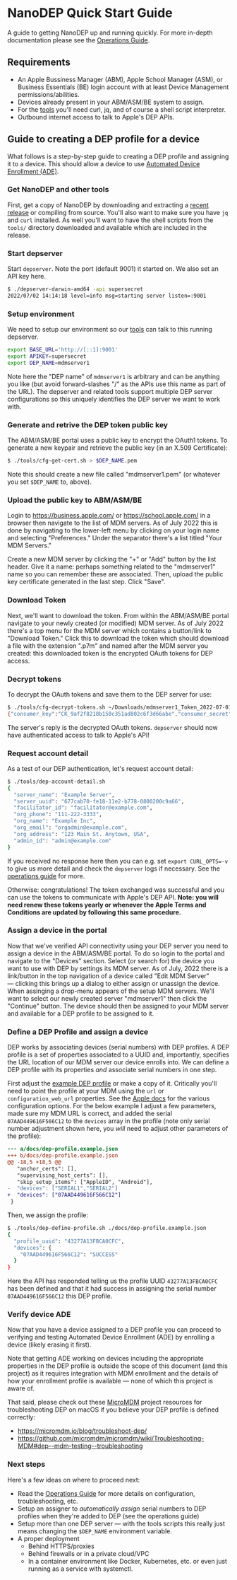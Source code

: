 # NanoDEP Quick Start Guide

A guide to getting NanoDEP up and running quickly. For more in-depth documentation please see the [Operations Guide](operations-guide.md).

## Requirements

* An Apple Bussiness Manager (ABM), Apple School Manager (ASM), or Business Essentials (BE) login account with at least Device Management permissions/abilities.
* Devices already present in your ABM/ASM/BE system to assign.
* For the [tools](../tools) you'll need curl, jq, and of course a shell script interpreter.
* Outbound internet access to talk to Apple's DEP APIs.

## Guide to creating a DEP profile for a device

What follows is a step-by-step guide to creating a DEP profile and assigning it to a device. This should allow a device to use [Automated Device Enrollment (ADE)](https://support.apple.com/en-us/HT204142).

### Get NanoDEP and other tools

First, get a copy of NanoDEP by downloading and extracting a [recent release](https://github.com/micromdm/nanodep/releases) or compiling from source. You'll also want to make sure you have `jq` and `curl` installed. As well you'll want to have the shell scripts from the `tools/` directory downloaded and available which are included in the release.

### Start depserver

Start `depserver`. Note the port (default 9001) it started on. We also set an API key here.

```bash
$ ./depserver-darwin-amd64 -api supersecret
2022/07/02 14:14:18 level=info msg=starting server listen=:9001
```

### Setup environment

We need to setup our environment so our [tools](../tools) can talk to this running depserver.

```bash
export BASE_URL='http://[::1]:9001'
export APIKEY=supersecret
export DEP_NAME=mdmserver1
```

Note here the "DEP name" of `mdmserver1` is arbitrary and can be anything you like (but avoid forward-slashes "/" as the APIs use this name as part of the URL). The depserver and related tools support multiple DEP server configurations so this uniquely identifies the DEP server we want to work with.

### Generate and retrive the DEP token public key

The ABM/ASM/BE portal uses a public key to encrypt the OAuth1 tokens. To generate a new keypair and retrieve the public key (in an X.509 Certificate):

```bash
$ ./tools/cfg-get-cert.sh > $DEP_NAME.pem
```

Note this should create a new file called "mdmserver1.pem" (or whatever you set `$DEP_NAME` to, above).

### Upload the public key to ABM/ASM/BE

Login to https://business.apple.com/ or https://school.apple.com/ in a browser then navigate to the list of MDM servers. As of July 2022 this is done by navigating to the lower-left menu by clicking on your login name and selecting "Preferences." Under the separator there's a list titled "Your MDM Servers."

Create a new MDM server by clicking the "+" or "Add" button by the list header. Give it a name: perhaps something related to the "mdmserver1" name so you can remember these are associated. Then, upload the public key certificate generated in the last step. Click "Save".

### Download Token

Next, we'll want to download the token. From within the ABM/ASM/BE portal navigate to your newly created (or modified) MDM server. As of July 2022 there's a top menu for the MDM server which contains a button/link to "Download Token." Click this to download the token which should download a file with the extension ".p7m" and named after the MDM server you created: this downloaded token is the encrypted OAuth tokens for DEP access.

### Decrypt tokens

To decrypt the OAuth tokens and save them to the DEP server for use:

```bash
$ ./tools/cfg-decrypt-tokens.sh ~/Downloads/mdmserver1_Token_2022-07-01T22-18-53Z_smime.p7m
{"consumer_key":"CK_9af2f8218b150c351ad802c6f3d66abe","consumer_secret":"CS_9af2f8218b150c351ad802c6f3d66abe","access_token":"AT_9af2f8218b150c351ad802c6f3d66abe","access_secret":"AS_9af2f8218b150c351ad802c6f3d66abe","access_token_expiry":"2023-07-01T22:18:53Z"}
```

The server's reply is the decrypted OAuth tokens. `depserver` should now have authenticated access to talk to Apple's API!

### Request account detail

As a test of our DEP authentication, let's request account detail:

```bash
$ ./tools/dep-account-detail.sh
{
  "server_name": "Example Server",
  "server_uuid": "677cab70-fe18-11e2-b778-0800200c9a66",
  "facilitator_id": "facilitator@example.com",
  "org_phone": "111-222-3333",
  "org_name": "Example Inc",
  "org_email": "orgadmin@example.com",
  "org_address": "123 Main St. Anytown, USA",
  "admin_id": "admin@example.com"
}
```

If you received no response here then you can e.g. set `export CURL_OPTS=-v` to give us more detail and check the `depserver` logs if necessary. See the [operations guide](../docs/operations-guide.md) for more.

Otherwise: congratulations! The token exchanged was successful and you can use the tokens to communicate with Apple's DEP API. **Note: you will need renew these tokens yearly or whenever the Apple Terms and Conditions are updated by following this same procedure.**

### Assign a device in the portal

Now that we've verified API connectivity using your DEP server you need to assign a device in the ABM/ASM/BE portal. To do so login to the portal and navigate to the "Devices" section. Select (or search for) the device you want to use with DEP by settings its MDM server. As of July, 2022 there is a link/button in the top navigation of a device called "Edit MDM Server" — clicking this brings up a dialog to either assign or unassign the device. When assinging a drop-menu appears of the setup MDM servers. We'll want to select our newly created server "mdmserver1" then click the "Continue" button. The device should then be assigned to your MDM server and available for a DEP profile to be assigned to it.

### Define a DEP Profile and assign a device

DEP works by associating devices (serial numbers) with DEP profiles. A DEP profile is a set of properties associated to a UUID and, importantly, specifies the URL location of our MDM server our device enrolls into. We can define a DEP profile with its properties *and* associate serial numbers in one step.

First adjust the [example DEP profile](../docs/dep-profile.example.json) or make a copy of it. Critically you'll need to point the profile at your MDM using the `url` or `configuration_web_url` properties. See the [Apple docs](https://developer.apple.com/documentation/devicemanagement/profile) for the various configuration options. For the below example I adjust a few parameters, made sure my MDM URL is correct, and added the serial `07AAD449616F566C12` to the `devices` array in the profile (note only serial number adjustment shown here, you *will* need to adjust other parameters of the profile):

```diff
--- a/docs/dep-profile.example.json
+++ b/docs/dep-profile.example.json
@@ -18,5 +18,5 @@
   "anchor_certs": [],
   "supervising_host_certs": [],
   "skip_setup_items": ["AppleID", "Android"],
-  "devices": ["SERIAL1","SERIAL2"]
+  "devices": ["07AAD449616F566C12"]
 }
```

Then, we assign the profile:

```bash
$ ./tools/dep-define-profile.sh ./docs/dep-profile.example.json
{
  "profile_uuid": "43277A13FBCA0CFC",
  "devices": {
    "07AAD449616F566C12": "SUCCESS"
  }
}
```

Here the API has responded telling us the profile UUID `43277A13FBCA0CFC` has been defined and that it had success in assigning the serial number `07AAD449616F566C12` this DEP profile.

### Verify device ADE

Now that you have a device assigned to a DEP profile you can proceed to verifying and testing Automated Device Enrollment (ADE) by enrolling a device (likely erasing it first).

Note that getting ADE working on devices including the appropriate properties in the DEP profile is outside the scope of this document (and this project) as it requires integration with MDM enrollment and the details of how your enrollment profile is available — none of which this project is aware of.

That said, please check out these [MicroMDM](https://github.com/micromdm/micromdm) project resources for troubleshooting DEP on macOS if you believe your DEP profile is defined correctly:

* https://micromdm.io/blog/troubleshoot-dep/
* https://github.com/micromdm/micromdm/wiki/Troubleshooting-MDM#dep--mdm-testing--troubleshooting

### Next steps

Here's a few ideas on where to proceed next:

* Read the [Operations Guide](../docs/operations-guide.md) for more details on configuration, troubleshooting, etc.
* Setup an assigner to *automatically assign* serial numbers to DEP profiles when they're added to DEP (see the operations guide)
* Setup more than one DEP server — with the tools scripts this really just means changing the `$DEP_NAME` environment variable.
* A proper deployment
  * Behind HTTPS/proxies
  * Behind firewalls or in a private cloud/VPC
  * In a container environment like Docker, Kubernetes, etc. or even just running as a service with systemctl.
